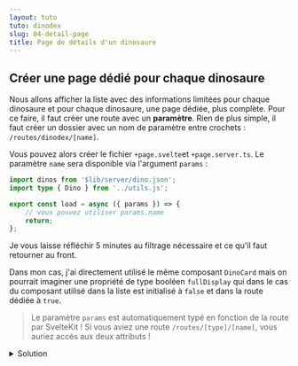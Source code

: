 ```yaml
---
layout: tuto
tuto: dinodex
slug: 04-detail-page
title: Page de détails d'un dinosaure
---
```


<script>
  import CodeDetailPage from './CodeDetailPage.md';
</script>

## Créer une page dédié pour chaque dinosaure

Nous allons afficher la liste avec des informations limitées pour chaque dinosaure et pour chaque dinosaure, une page dédiée, plus complète. Pour ce faire, il faut créer une route avec un **paramètre**. Rien de plus simple, il faut créer un dossier avec un nom de paramètre entre crochets : `/routes/dinodex/[name]`.

Vous pouvez alors créer le fichier `+page.svelte`et `+page.server.ts`. Le paramètre `name` sera disponible via l'argument `params` :

```typescript
import dinos from '$lib/server/dino.json';
import type { Dino } from '../utils.js';

export const load = async ({ params }) => {
	// vous pouvez utiliser params.name
	return;
};
```

Je vous laisse réfléchir 5 minutes au filtrage nécessaire et ce qu'il faut retourner au front.

Dans mon cas, j'ai directement utilisé le même composant `DinoCard` mais on pourrait imaginer une propriété de type booléen `fullDisplay` qui dans le cas du composant utilisé dans la liste est initialisé à `false` et dans la route dédiée à `true`.

> Le paramètre `params` est automatiquement typé en fonction de la route par SvelteKit ! Si vous aviez une route `/routes/[type]/[name]`, vous auriez accès aux deux attributs !

<details>
  <summary>Solution</summary>
  <CodeDetailPage/>
</details>
